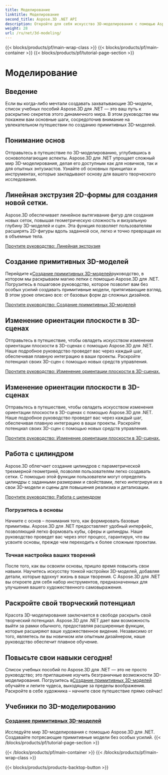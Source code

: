 ```yaml
---
title: Моделирование
linktitle: Моделирование
second_title: Aspose.3D .NET API
description: Откройте для себя искусство 3D-моделирования с помощью Aspose.3D для .NET! С помощью этого подробного руководства вы легко сможете создавать захватывающие примитивные модели. Раскройте свой творческий потенциал сегодня.
weight: 28
url: /ru/net/3d-modeling/
---
```


{{< blocks/products/pf/main-wrap-class >}}
{{< blocks/products/pf/main-container >}}
{{< blocks/products/pf/tutorial-page-section >}}

# Моделирование


## Введение

Если вы когда-либо мечтали создавать захватывающие 3D-модели, список учебных пособий Aspose.3D для .NET — это ваш путь к раскрытию секретов этого динамичного мира. В этом руководстве мы покажем вам основные шаги, сосредоточив внимание на увлекательном путешествии по созданию примитивных 3D-моделей.

## Понимание основ

Отправьтесь в путешествие по 3D-моделированию, углубившись в основополагающие аспекты. Aspose.3D для .NET упрощает сложный мир 3D-моделирования, делая его доступным как для новичков, так и для опытных энтузиастов. Узнайте об основных принципах и инструментах, которые закладывают основу для вашего творческого исследования.

## Линейная экструзия 2D-формы для создания новой сетки.

Aspose.3D обеспечивает линейное вытягивание фигур для создания новых сеток, повышая геометрическую сложность и визуальную глубину 3D-моделей и сцен. Эта функция позволяет пользователям расширять 2D-фигуры вдоль заданной оси, легко и точно превращая их в объемные тела.

[Прочтите руководство: Линейная экструзия](./linear-extrusion/)

## Создание примитивных 3D-моделей

 Перейдите к[Создание примитивных 3D-моделей](./primitive-3d-models/)руководство, в котором мы раскрываем магию лепки с помощью Aspose.3D для .NET. Погрузитесь в пошаговое руководство, которое позволит вам без особых усилий создавать примитивные модели, притягивающие взгляд. В этом уроке описано все: от базовых форм до сложных дизайнов.

[Прочтите руководство: Создание примитивных 3D-моделей](./primitive-3d-models/)

## Изменение ориентации плоскости в 3D-сценах

Отправьтесь в путешествие, чтобы овладеть искусством изменения ориентации плоскости в 3D-сценах с помощью Aspose.3D для .NET. Наше подробное руководство проведет вас через каждый шаг, обеспечивая плавную интеграцию в ваши проекты. Раскройте потенциал своих 3D-сцен с помощью новых средств управления.

[Прочтите руководство: Изменение ориентации плоскости в 3D-сценах.](./change-plane-orientation/)

## Изменение ориентации плоскости в 3D-сценах

Отправьтесь в путешествие, чтобы овладеть искусством изменения ориентации плоскости в 3D-сценах с помощью Aspose.3D для .NET. Наше подробное руководство проведет вас через каждый шаг, обеспечивая плавную интеграцию в ваши проекты. Раскройте потенциал своих 3D-сцен с помощью новых средств управления.

[Прочтите руководство: Изменение ориентации плоскости в 3D-сценах.](./change-plane-orientation/)


## Работа с цилиндром

Aspose.3D облегчает создание цилиндров с параметрической трехмерной геометрией, позволяя пользователям легко создавать сетки. С помощью этой функции пользователи могут определять цилиндры с заданными размерами и свойствами, легко интегрируя их в свои 3D-модели и сцены для повышения реализма и детализации.

[Прочтите руководство: Работа с цилиндром](./working-with-cylinder/)



### Погрузитесь в основы

Начните с основ – понимания того, как формировать базовые примитивы. Aspose.3D для .NET предоставляет удобный интерфейс, позволяющий легко формовать кубы, сферы и цилиндры. Наше руководство проведет вас через этот процесс, гарантируя, что вы усвоите основы, прежде чем переходить к более сложным проектам.

### Точная настройка ваших творений

После того, как вы освоили основы, пришло время повысить свои навыки. Научитесь искусству тонкой настройки 3D-моделей, добавляя детали, которые вдохнут жизнь в ваши творения. С Aspose.3D для .NET вы откроете для себя набор инструментов, предназначенных для улучшения вашего художественного самовыражения.

## Раскройте свой творческий потенциал

Красота 3D-моделирования заключается в свободе раскрыть свой творческий потенциал. Aspose.3D для .NET дает вам возможность выйти за рамки обычного, предоставляя расширенные функции, которые расширяют ваше художественное видение. Независимо от того, являетесь ли вы новичком или опытным дизайнером, наше руководство обеспечит плавное обучение.

## Повысьте свои навыки сегодня!

 Список учебных пособий по Aspose.3D для .NET — это не просто руководство; это приглашение изучить безграничные возможности 3D-моделирования. Погрузитесь в[Создание примитивных 3D-моделей](./primitive-3d-models/) обучайте и лепите чудеса, выходящие за пределы воображения. Раскройте в себе художника – начните свое путешествие прямо сейчас!
## Учебники по 3D-моделированию
### [Создание примитивных 3D-моделей](./primitive-3d-models/)
Исследуйте мир 3D-моделирования с помощью Aspose.3D для .NET. Создавайте потрясающие примитивные модели без особых усилий.
{{< /blocks/products/pf/tutorial-page-section >}}

{{< /blocks/products/pf/main-container >}}
{{< /blocks/products/pf/main-wrap-class >}}

{{< blocks/products/products-backtop-button >}}
